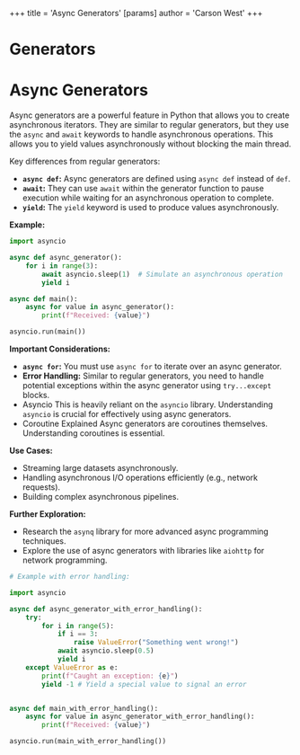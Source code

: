 +++
 title = 'Async Generators'
[params]
	author = 'Carson West'
+++
# Generators
# Async Generators 
Async generators are a powerful feature in Python that allows you to create asynchronous iterators.  They are similar to regular generators, but they use the `async` and `await` keywords to handle asynchronous operations. This allows you to yield values asynchronously without blocking the main thread.

Key differences from regular generators:

* **`async def`:** Async generators are defined using `async def` instead of `def`.
* **`await`:**  They can use `await` within the generator function to pause execution while waiting for an asynchronous operation to complete.
* **`yield`:**  The `yield` keyword is used to produce values asynchronously.


**Example:**

```python
import asyncio

async def async_generator():
    for i in range(3):
        await asyncio.sleep(1)  # Simulate an asynchronous operation
        yield i

async def main():
    async for value in async_generator():
        print(f"Received: {value}")

asyncio.run(main())

```

**Important Considerations:**

* **`async for`:**  You must use `async for` to iterate over an async generator.
* **Error Handling:**  Similar to regular generators, you need to handle potential exceptions within the async generator using `try...except` blocks.
* Asyncio  This is heavily reliant on the `asyncio` library.  Understanding `asyncio` is crucial for effectively using async generators.
* Coroutine Explained  Async generators are coroutines themselves.  Understanding coroutines is essential.


**Use Cases:**

* Streaming large datasets asynchronously.
* Handling asynchronous I/O operations efficiently (e.g., network requests).
* Building complex asynchronous pipelines.


**Further Exploration:**

* Research the `asynq` library for more advanced async programming techniques.
* Explore the use of async generators with libraries like `aiohttp` for network programming.

```python
# Example with error handling:

import asyncio

async def async_generator_with_error_handling():
    try:
        for i in range(5):
            if i == 3:
                raise ValueError("Something went wrong!")
            await asyncio.sleep(0.5)
            yield i
    except ValueError as e:
        print(f"Caught an exception: {e}")
        yield -1 # Yield a special value to signal an error


async def main_with_error_handling():
    async for value in async_generator_with_error_handling():
        print(f"Received: {value}")

asyncio.run(main_with_error_handling())
```
